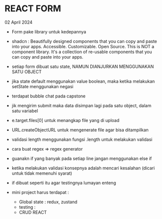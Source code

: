 # REACT FORM
02 April 2024

* Form pake library untuk kedepannya

* shadcn : Beautifully designed components that you can copy and paste into your apps. Accessible. Customizable. Open Source.
This is NOT a component library. It's a collection of re-usable components that you can copy and paste into your apps.

* setiap form dibuat satu state, NAMUN DIANJURKAN MENGGUNAKAN SATU OBJECT

* jika state default menggunakan value boolean, maka ketika melakukan setState menggunakan negasi

* terdapat bubble chat pada capstone

* jik mengirim submit maka data disimpan lagi pada satu object, dalam satu variabel

* e.target.files[0] untuk menangkap file yang di upload

* URL.createObjectURL untuk mengenerate file agar bisa ditampilkan

* validasi length menggunakan fungsi .length untuk melakukan validasi

* cara buat regex => regex generator

* guanakn if yang banyak pada setiap line jangan menggunakan else if

* ketika melakukan validasi konsepnya adalah mencari kesalahan (dicari untuk tidak memenuhi syarat)

* if dibuat seperti itu agar testingnya lumayan enteng

* mini project harus terdapat :
  - Global state : redux, zustand
  - testing :
  - CRUD REACT
